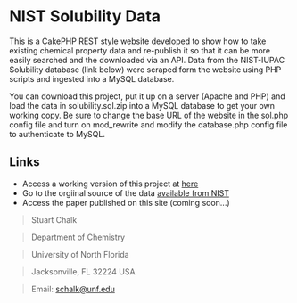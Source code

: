 # NIST Solubility Data

This is a CakePHP REST style website developed to show how to take existing chemical property data and re-publish it so that it can be more easily searched and the downloaded via an API.  Data from the NIST-IUPAC Solubility database (link below) were scraped form the website using PHP scripts and ingested into a MySQL database.

You can download this project, put it up on a server (Apache and PHP) and load the data in solubility.sql.zip into a MySQL database to get your own working copy. Be sure to change the base URL of the website in the sol.php config file and turn on mod_rewrite and modify the database.php config file to authenticate to MySQL.

## Links
- Access a working version of this project at [here](http://chalk.coas.unf.edu/solubility)
- Go to the orgiinal source of the data [available from NIST](http://srdata.nist.gov/solubility/)
- Access the paper published on this site (coming soon...)


> Stuart Chalk

> Department of Chemistry

> University of North Florida

> Jacksonville, FL 32224 USA

> Email: schalk@unf.edu